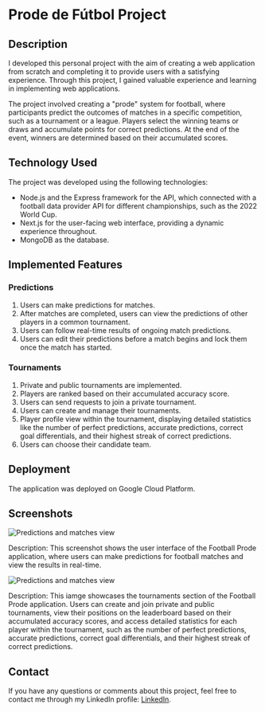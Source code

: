 # Prode de Fútbol Project

## Description

I developed this personal project with the aim of creating a web application from scratch and completing it to provide users with a satisfying experience. Through this project, I gained valuable experience and learning in implementing web applications.

The project involved creating a "prode" system for football, where participants predict the outcomes of matches in a specific competition, such as a tournament or a league. Players select the winning teams or draws and accumulate points for correct predictions. At the end of the event, winners are determined based on their accumulated scores.

## Technology Used

The project was developed using the following technologies:

- Node.js and the Express framework for the API, which connected with a football data provider API for different championships, such as the 2022 World Cup.
- Next.js for the user-facing web interface, providing a dynamic experience throughout.
- MongoDB as the database.

## Implemented Features

### Predictions

1. Users can make predictions for matches.
2. After matches are completed, users can view the predictions of other players in a common tournament.
3. Users can follow real-time results of ongoing match predictions.
4. Users can edit their predictions before a match begins and lock them once the match has started.

### Tournaments

1. Private and public tournaments are implemented.
2. Players are ranked based on their accumulated accuracy score.
3. Users can send requests to join a private tournament.
4. Users can create and manage their tournaments.
5. Player profile view within the tournament, displaying detailed statistics like the number of perfect predictions, accurate predictions, correct goal differentials, and their highest streak of correct predictions.
6. Users can choose their candidate team.

## Deployment

The application was deployed on Google Cloud Platform.

## Screenshots

![Predictions and matches view](https://i.ibb.co/M7XPDjm/PRONOSTICOS.png)

Description: This screenshot shows the user interface of the Football Prode application, where users can make predictions for football matches and view the results in real-time.

![Predictions and matches view](https://i.ibb.co/yWsJ28f/Torneo.png)

Description: This iamge showcases the tournaments section of the Football Prode application. Users can create and join private and public tournaments, view their positions on the leaderboard based on their accumulated accuracy scores, and access detailed statistics for each player within the tournament, such as the number of perfect predictions, accurate predictions, correct goal differentials, and their highest streak of correct predictions.

## Contact

If you have any questions or comments about this project, feel free to contact me through my LinkedIn profile: [LinkedIn](https://www.linkedin.com/in/dariomasip).
